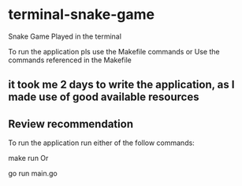 # terminal-snake-game
Snake Game Played in the terminal

To run the application pls use the Makefile commands or Use the commands referenced in the Makefile


## it took me 2 days to write the application, as I made use of good available resources


## Review recommendation
To run the application run either of the follow commands:

make run
Or

go run main.go
